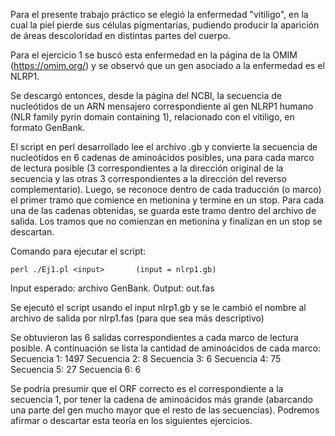 Para el presente trabajo práctico se elegió la enfermedad "vitiligo", en la cual la piel pierde sus células pigmentarias, pudiendo producir la aparición de áreas descoloridad en distintas partes del cuerpo. 

Para el ejercicio 1 se buscó esta enfermedad en la página de la OMIM (https://omim.org/) y se observó que un gen asociado a la enfermedad es el NLRP1.

Se descargó entonces, desde la página del NCBI, la secuencia de nucleótidos de un ARN mensajero correspondiente al gen NLRP1 humano (NLR family pyrin domain containing 1), relacionado con el vitiligo, en formato GenBank.

El script en perl desarrollado lee el archivo .gb y convierte la secuencia de nucleótidos en 6 cadenas de aminoácidos posibles, una para cada marco de lectura posible (3 correspondientes a la dirección original de la secuencia y las otras 3 correspondientes a la dirección del reverso complementario). 
Luego, se reconoce dentro de cada traducción (o marco) el primer tramo que comience en metionina y termine en un stop. Para cada una de las cadenas obtenidas, se guarda este tramo dentro del archivo de salida. Los tramos que no comienzan en metionina y finalizan en un stop se descartan.

Comando para ejecutar el script:

	perl ./Ej1.pl <input>		(input = nlrp1.gb)	

Input esperado: archivo GenBank.
Output: out.fas

Se ejecutó el script usando el input nlrp1.gb y se le cambió el nombre al archivo de salida por nlrp1.fas (para que sea más descriptivo)

Se obtuvieron las 6 salidas correspondientes a cada marco de lectura posible. A continuación se lista la cantidad de aminoácidos de cada marco:
Secuencia 1: 1497
Secuencia 2: 8
Secuencia 3: 6
Secuencia 4: 75
Secuencia 5: 27
Secuencia 6: 6


Se podría presumir que el ORF correcto es el correspondiente a la secuencia 1, por tener la cadena de aminoácidos más grande (abarcando una parte del gen mucho mayor que el resto de las secuencias). Podremos afirmar o descartar esta teoría en los siguientes ejercicios.
